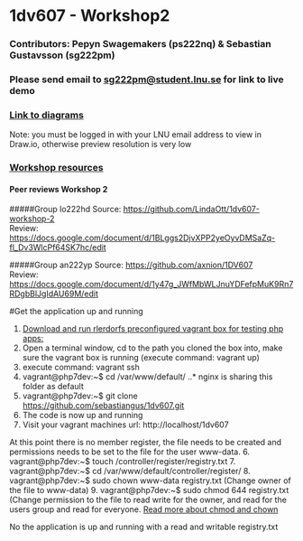 # 1dv607 - Workshop2

### Contributors: Pepyn Swagemakers (ps222nq) & Sebastian Gustavsson (sg222pm)

### Please send email to sg222pm@student.lnu.se for link to live demo

### [Link to diagrams](https://drive.google.com/file/d/0B4Dl3vAlGIepN25NSlJTT0V3QUU/view?usp=sharing)
Note: you must be logged in with your LNU email address to view in Draw.io, otherwise preview resolution is very low
 
### [Workshop resources](http://coursepress.lnu.se/kurs/objektorienterad-analys-och-design-med-uml/workshops-2/workshop-2-design/)

#### Peer reviews Workshop 2
#####Group lo222hd
Source: https://github.com/LindaOtt/1dv607-workshop-2   
Review: https://docs.google.com/document/d/1BLggs2DjvXPP2yeOyvDMSaZq-fl_Dv3WlcPf64SK7hc/edit

#####Group an222yp
Source: https://github.com/axnion/1DV607   
Review: https://docs.google.com/document/d/1y47g_JWfMbWLJnuYDFefpMuK9Rn7RDgbBlJgIdAU69M/edit


#Get the application up and running
1. [Download and run rlerdorfs preconfigured vagrant box for testing php apps:](https://github.com/rlerdorf/php7dev)
2. Open a terminal window, cd to the path you cloned the box into, make sure the vagrant box is running (execute command: vagrant up)
3. execute command: vagrant ssh 
4. vagrant@php7dev:~$ cd /var/www/default/
..* nginx is sharing this folder as default
5. vagrant@php7dev:~$ git clone https://github.com/sebastiangus/1dv607.git
7. The code is now up and running
6. Visit your vagrant machines url: http://localhost/1dv607

At this point there is no member register, the file needs to be created and permissions needs to be set to the file for the user www-data.
6. vagrant@php7dev:~$ touch /controller/register/registry.txt
7. vagrant@php7dev:~$ cd /var/www/default/controller/register/
8. vagrant@php7dev:~$ sudo chown www-data registry.txt (Change owner of the file to www-data)
9. vagrant@php7dev:~$ sudo chmod 644 registry.txt (Change permission to the file to read write for the owner, and read for the users group and read for everyone. [Read more about chmod and chown](http://www.unixtutorial.org/2014/07/difference-between-chmod-and-chown/)

No the application is up and running with a read and writable registry.txt
